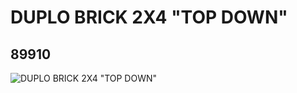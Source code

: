 # DUPLO BRICK 2X4 "TOP DOWN"
## 89910
![DUPLO BRICK 2X4 "TOP DOWN"](https://lc-www-live-s.legocdn.com/media/bricks/5/2/4581253.jpg)